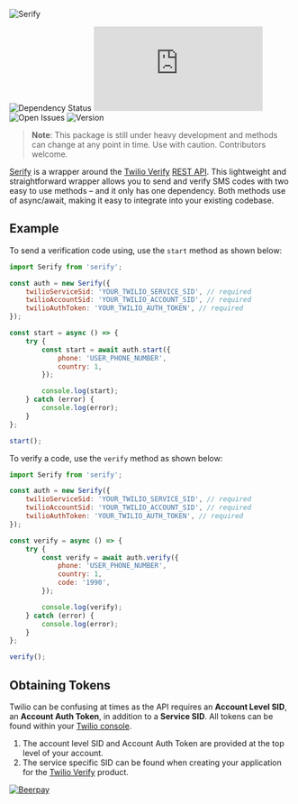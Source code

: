 ![Serify](https://i.imgur.com/HFbmrGa.jpg)

![Dependency Status](https://img.shields.io/david/nparsons08/serify)
![Dependency Size](https://img.shields.io/github/size/nparsons08/serify/dist/index.js)
![Open Issues](https://img.shields.io/github/issues-raw/nparsons08/serify)
![Version](https://img.shields.io/npm/v/serify)

> **Note**: This package is still under heavy development and methods can change at any point in time. Use with caution. Contributors welcome.

[Serify](https://www.npmjs.com/package/serify) is a wrapper around the [Twilio Verify](https://www.twilio.com/verify) [REST API](https://www.twilio.com/docs/verify/api). This lightweight and straightforward wrapper allows you to send and verify SMS codes with two easy to use methods – and it only has one dependency. Both methods use of async/await, making it easy to integrate into your existing codebase.

## Example

To send a verification code using, use the `start` method as shown below:

```javascript
import Serify from 'serify';

const auth = new Serify({
	twilioServiceSid: 'YOUR_TWILIO_SERVICE_SID', // required
	twilioAccountSid: 'YOUR_TWILIO_ACCOUNT_SID', // required
	twilioAuthToken: 'YOUR_TWILIO_AUTH_TOKEN', // required
});

const start = async () => {
	try {
		const start = await auth.start({
			phone: 'USER_PHONE_NUMBER',
			country: 1,
		});

		console.log(start);
	} catch (error) {
		console.log(error);
	}
};

start();
```

To verify a code, use the `verify` method as shown below:

```javascript
import Serify from 'serify';

const auth = new Serify({
	twilioServiceSid: 'YOUR_TWILIO_SERVICE_SID', // required
	twilioAccountSid: 'YOUR_TWILIO_ACCOUNT_SID', // required
	twilioAuthToken: 'YOUR_TWILIO_AUTH_TOKEN', // required
});

const verify = async () => {
	try {
		const verify = await auth.verify({
			phone: 'USER_PHONE_NUMBER',
			country: 1,
			code: '1990',
		});

		console.log(verify);
	} catch (error) {
		console.log(error);
	}
};

verify();
```

## Obtaining Tokens

Twilio can be confusing at times as the API requires an **Account Level SID**, an **Account Auth Token**, in addition to a **Service SID**. All tokens can be found within your [Twilio console](https://www.twilio.com/console).

1. The account level SID and Account Auth Token are provided at the top level of your account.
2. The service specific SID can be found when creating your application for the [Twilio Verify](https://www.twilio.com/verify) product.

[![Beerpay](https://beerpay.io/nparsons08/serify/badge.svg)](https://beerpay.io/nparsons08/serify)
